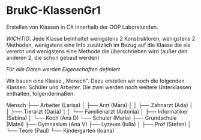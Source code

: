 # BrukC-KlassenGr1
Erstellen von Klassen in C# innerhalb der OOP Laborstunden.

*WICHTIG*: Jede Klasse beinhaltet wenigstens 2 Konstruktoren, wenigstens 2 Methoden, wenigstens eine Info zusätzlich im Bezug auf die Klasse die sie vererbt und wenigstens eine Methode die überschrieben wird (außer den anderen 2, die schon gebaut werden)

*Für alle Daten werden Eigenschaften definiert*

Wir bauen eine Klasse ,,Mensch". Dazu erstellen wir noch die folgenden Klassen: Schüler und Arbeiter. Die zwei werden noch weitere Unterklassen enthalten, folgendermaßen:

Mensch
 ├── Arbeiter (Larisa)
 │    ├── Arzt (Mara)
 │    │    ├── Zahnarzt (Ada)
 │    │    ├── Tierarzt (Daria)
 │    │    └── Familienarzt (Antonia)
 │    ├── Informatiker (Sabina)
 │    └── Koch (Ana D)
 └── Schuler (Maria)
      ├── Grundschule (Matei)
      ├── Gymnasium (Ana V)
      ├── Lyzeum (Iulia)
      │    ├── Prof (Stefan)
      │    └── Teore (Paul)
      └── Kindergarten (Ioana)



